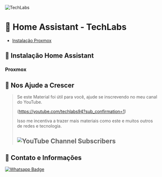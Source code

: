 ![TechLabs](https://techlabs.net.br/wp-content/uploads/2021/09/logo_blog.png)

# :rocket: Home Assistant - TechLabs

* [Instalação Proxmox](INSTALL-PROMXOX.md)

## :wrench: Instalação Home Assistant

### Proxmox

## :sparkling_heart: Nos Ajude a Crescer
>Se este Material foi útil para você, ajude se inscrevendo no meu canal do YouTube.
>
>(https://youtube.com/techlabs94?sub_confirmation=1)
>
>Isso me incentiva a trazer mais materiais como este e muitos outros de redes e tecnologia.
>
>## ![YouTube Channel Subscribers](https://img.shields.io/youtube/channel/subscribers/UCWN6suTq5sZGqnSLos992Yw?style=social)

## :iphone: Contato e Informações
[![Whatsapp Badge](https://img.shields.io/badge/-Whatsapp-4CA143?style=flat-square&labelColor=4CA143&logo=whatsapp&logoColor=white&link=https://api.whatsapp.com/send?phone=5537999351046)](https://api.whatsapp.com/send?phone=5537999351046)
